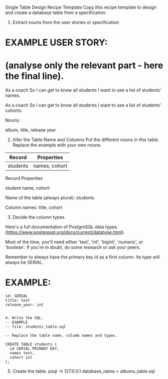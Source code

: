 Single Table Design Recipe Template
Copy this recipe template to design and create a database table from a specification.

1. Extract nouns from the user stories or specification
# EXAMPLE USER STORY:
# (analyse only the relevant part - here the final line).

As a coach
So I can get to know all students
I want to see a list of students' names.

As a coach
So I can get to know all students
I want to see a list of students' cohorts.

Nouns:

album, title, release year


2. Infer the Table Name and Columns
Put the different nouns in this table. Replace the example with your own nouns.


|  Record                       |    Properties                 |
| ------------------------------|-------------------------------|
|  students                     |    names, cohort              |


Record	Properties

student name, cohort

Name of the table (always plural): students

Column names: title, cohort 


3. Decide the column types.

Here's a full documentation of PostgreSQL data types. (https://www.postgresql.org/docs/current/datatype.html).

Most of the time, you'll need either 'text', 'int', 'bigint', 'numeric', or 'boolean'. If you're in doubt, do some research or ask your peers.

Remember to always have the primary key id as a first column. Its type will always be SERIAL.

# EXAMPLE:

```ru
id: SERIAL
title: text
release_year: int


4. Write the SQL.
-- EXAMPLE
-- file: students_table.sql

-- Replace the table name, columm names and types.

CREATE TABLE students (
  id SERIAL PRIMARY KEY,
  names text,
  cohort int
);
```

5. Create the table.
psql -h 127.0.0.1 database_name < albums_table.sql